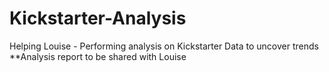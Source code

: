 # Kickstarter-Analysis
Helping Louise - Performing analysis on Kickstarter Data to uncover trends
**Analysis report to be shared with Louise
